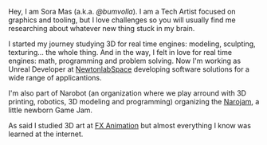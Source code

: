 Hey, I am Sora Mas (a.k.a. _@bumvolla_). I am a Tech Artist focused on graphics and tooling, but I love challenges so you will usually find me researching about whatever new thing stuck in my brain.

I started my journey studying 3D for real time engines: modeling, sculpting, texturing... the whole thing. And in the way, I felt in love for real time engines: math, programming and problem solving. Now I'm working as Unreal Developer at [NewtonlabSpace](https://en.newtonlabspace.com) developing software solutions for a wide range of applicantions. 

I'm also part of Narobot (an organization where we play arround with 3D printing, robotics, 3D modeling and programming) organizing the [Narojam](https://x.com/NotARobot_Jam), a little newborn Game Jam.

As said I studied 3D art at [FX Animation](https://fxanimation.es/en/) but almost everything I know was learned at the internet.
